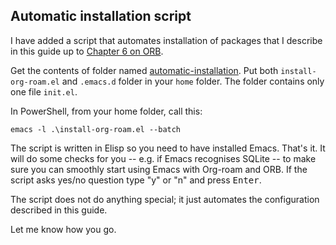 
## Automatic installation script

I have added a script that automates installation of packages that I describe in this guide up to [Chapter 6 on ORB](./60.Org-ref_ORB.md).

Get the contents of folder named [automatic-installation](https://github.com/nobiot/Zero-to-Emacs-and-Org-roam/tree/master/automatic-installation). Put both `install-org-roam.el` and `.emacs.d` folder in your `home` folder. The folder contains only one file `init.el`.

In PowerShell, from your home folder, call this:
    
```emacs-lisp
emacs -l .\install-org-roam.el --batch
```

The script is written in Elisp so you need to have installed Emacs. That's it. It will do some checks for you -- e.g. if Emacs recognises SQLite -- to make sure you can smoothly start using Emacs with Org-roam and ORB. If the script asks yes/no question type "y" or "n" and press <kbd>Enter</kbd>.

The script does not do anything special; it just automates the configuration described in this guide. 

Let me know how you go. 
